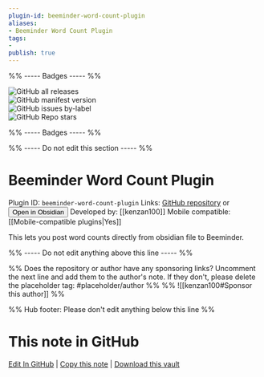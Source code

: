 ```yaml
---
plugin-id: beeminder-word-count-plugin
aliases:
- Beeminder Word Count Plugin
tags: 
- 
publish: true
---
```


%% ----- Badges ----- %%

![GitHub all releases](https://img.shields.io/github/downloads/kenzan100/beeminder-obsidian-word-count/total?color=573E7A&logo=github&style=for-the-badge)   
![GitHub manifest version](https://img.shields.io/github/manifest-json/v/kenzan100/beeminder-obsidian-word-count?color=573E7A&logo=github&style=for-the-badge)   
![GitHub issues by-label](https://img.shields.io/github/issues/kenzan100/beeminder-obsidian-word-count/help%20wanted?color=573E7A&logo=github&style=for-the-badge)   
![GitHub Repo stars](https://img.shields.io/github/stars/kenzan100/beeminder-obsidian-word-count?color=573E7A&logo=github&style=for-the-badge)

%% ----- Badges ----- %%

%% ----- Do not edit this section ----- %%

# Beeminder Word Count Plugin

Plugin ID: `beeminder-word-count-plugin`
Links: [GitHub repository](https://github.com/kenzan100/beeminder-obsidian-word-count) or [<button id=HH>Open in Obsidian</button>](obsidian://goto-plugin?id=beeminder-word-count-plugin)
Developed by: [[kenzan100]]
Mobile compatible: [[Mobile-compatible plugins|Yes]]

This lets you post word counts directly from obsidian file to Beeminder.

%% ----- Do not edit anything above this line ----- %% 

%% Does the repository or author have any sponsoring links? Uncomment the next line and add them to the author's note. If they don't, please delete the placeholder tag: #placeholder/author %%
%% ![[kenzan100#Sponsor this author]] %%

%% Hub footer: Please don't edit anything below this line %%

# This note in GitHub

<span class="git-footer">[Edit In GitHub](https://github.dev/obsidian-community/obsidian-hub/blob/main/02%20-%20Community%20Expansions/02.05%20All%20Community%20Expansions/Plugins/beeminder-word-count-plugin.md "git-hub-edit-note") | [Copy this note](https://raw.githubusercontent.com/obsidian-community/obsidian-hub/main/02%20-%20Community%20Expansions/02.05%20All%20Community%20Expansions/Plugins/beeminder-word-count-plugin.md "git-hub-copy-note") | [Download this vault](https://github.com/obsidian-community/obsidian-hub/archive/refs/heads/main.zip "git-hub-download-vault") </span>
